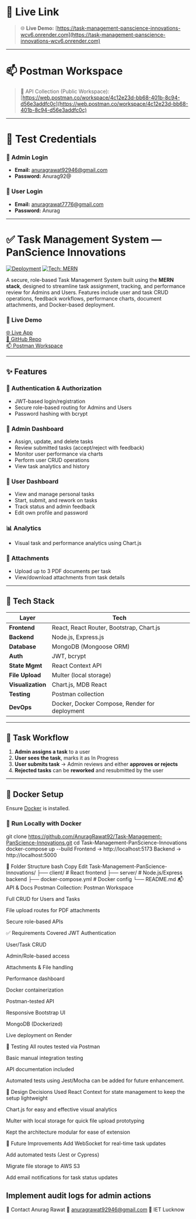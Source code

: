 # 🔗 Live Link

> 🌐 **Live Demo:** [https://task-management-panscience-innovations-wcv6.onrender.com](https://task-management-panscience-innovations-wcv6.onrender.com)
---
# 📫 Postman Workspace

> 🧪 API Collection (Public Workspace):  
[https://web.postman.co/workspace/4c12e23d-bb68-401b-8c94-d56e3addfc0c](https://web.postman.co/workspace/4c12e23d-bb68-401b-8c94-d56e3addfc0c)

---
# 🧪 Test Credentials

### 👑 Admin Login
- **Email:** anuragrawat92946@gmail.com  
- **Password:** Anurag92@

### 🙋 User Login
- **Email:** anuragrawat7776@gmail.com  
- **Password:** Anurag

---
# ✅ Task Management System — PanScience Innovations

[![Deployment](https://img.shields.io/badge/Deployed-Render-green)](https://task-management-panscience-innovations-wcv6.onrender.com/)
[![Tech: MERN](https://img.shields.io/badge/Tech-MERN-blueviolet)](https://github.com/AnuragRawat92/Task-Management-PanScience-Innovations)

A secure, role-based Task Management System built using the **MERN stack**, designed to streamline task assignment, tracking, and performance review for Admins and Users. Features include user and task CRUD operations, feedback workflows, performance charts, document attachments, and Docker-based deployment.

### 🔗 Live Demo  
[🌐 Live App](https://task-management-panscience-innovations-wcv6.onrender.com/)  
[📂 GitHub Repo](https://github.com/AnuragRawat92/Task-Management-PanScience-Innovations/tree/main)  
[📫 Postman Workspace](https://web.postman.co/workspace/4c12e23d-bb68-401b-8c94-d56e3addfc0c)

---

## ✨ Features

### 🔐 Authentication & Authorization
- JWT-based login/registration
- Secure role-based routing for Admins and Users
- Password hashing with bcrypt

### 👑 Admin Dashboard
- Assign, update, and delete tasks
- Review submitted tasks (accept/reject with feedback)
- Monitor user performance via charts
- Perform user CRUD operations
- View task analytics and history

### 🙋 User Dashboard
- View and manage personal tasks
- Start, submit, and rework on tasks
- Track status and admin feedback
- Edit own profile and password

### 📊 Analytics
- Visual task and performance analytics using Chart.js

### 📁 Attachments
- Upload up to 3 PDF documents per task
- View/download attachments from task details

---

## 🧰 Tech Stack

| Layer             | Tech                                             |
|------------------|--------------------------------------------------|
| **Frontend**     | React, React Router, Bootstrap, Chart.js         |
| **Backend**      | Node.js, Express.js                              |
| **Database**     | MongoDB (Mongoose ORM)                           |
| **Auth**         | JWT, bcrypt                                      |
| **State Mgmt**   | React Context API                                |
| **File Upload**  | Multer (local storage)                           |
| **Visualization**| Chart.js, MDB React                              |
| **Testing**      | Postman collection                               |
| **DevOps**       | Docker, Docker Compose, Render for deployment    |

---

## 🔁 Task Workflow

1. **Admin assigns a task** to a user
2. **User sees the task**, marks it as In Progress
3. **User submits task** → Admin reviews and either **approves or rejects**
4. **Rejected tasks** can be **reworked** and resubmitted by the user

---

## 🐳 Docker Setup

Ensure [Docker](https://docs.docker.com/get-docker/) is installed.

### 🧪 Run Locally with Docker


git clone https://github.com/AnuragRawat92/Task-Management-PanScience-Innovations.git
cd Task-Management-PanScience-Innovations
docker-compose up --build
Frontend → http://localhost:5173
Backend → http://localhost:5000

📂 Folder Structure
bash
Copy
Edit
Task-Management-PanScience-Innovations/
├── client/                # React frontend
├── server/                # Node.js/Express backend
├── docker-compose.yml     # Docker config
└── README.md
📬 API & Docs
Postman Collection: Postman Workspace

Full CRUD for Users and Tasks

File upload routes for PDF attachments

Secure role-based APIs

✅ Requirements Covered
 JWT Authentication

 User/Task CRUD

 Admin/Role-based access

 Attachments & File handling

 Performance dashboard

 Docker containerization

 Postman-tested API

 Responsive Bootstrap UI

 MongoDB (Dockerized)

 Live deployment on Render

🧪 Testing
All routes tested via Postman

Basic manual integration testing

API documentation included

Automated tests using Jest/Mocha can be added for future enhancement.

🧠 Design Decisions
Used React Context for state management to keep the setup lightweight

Chart.js for easy and effective visual analytics

Multer with local storage for quick file upload prototyping

Kept the architecture modular for ease of extension

📌 Future Improvements
Add WebSocket for real-time task updates

Add automated tests (Jest or Cypress)

Migrate file storage to AWS S3

Add email notifications for task status updates

Implement audit logs for admin actions
---
👤 Contact
Anurag Rawat
📧 anuragrawat92946@gmail.com
🏫 IET Lucknow
